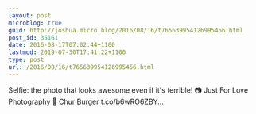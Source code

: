 ```yaml
---
layout: post
microblog: true
guid: http://joshua.micro.blog/2016/08/16/t765639954126995456.html
post_id: 35161
date: 2016-08-17T07:02:44+1100
lastmod: 2019-07-30T17:41:22+1100
type: post
url: /2016/08/16/t765639954126995456.html
---
```

Selfie: the photo that looks awesome even if it's terrible! 📷 Just For Love Photography 🍔 Chur Burger [t.co/b6wRO6ZBY...](https://t.co/b6wRO6ZBYK)
